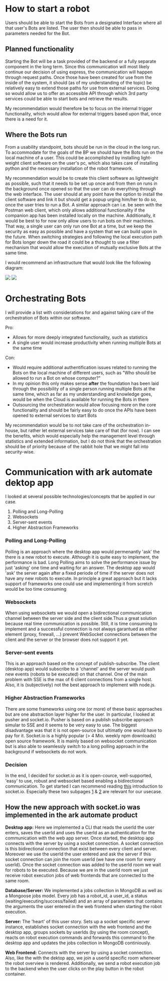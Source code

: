 # How to start a robot

Users should be able to start the Bots from a designated Interface where all that user's Bots are listed. The user then should be able to pass in parameters needed for the Bot.

## Planned functionality

Starting the Bot will be a task provided of the backend or a fully separate component in the long term. Since this communication will most likely continue our decision of using express, the communication will happen through request paths.
Once those have been created for use from the inside of the system, it should (as of my understanding of the topic) be relatively easy to extend those paths for use from external services.
Doing so would allow us to offer an accessible API through which 3rd party services could be able to start bots and retrieve the results.

My recommendation would therefore be to focus on the internal trigger functionality, which would allow for external triggers based upon that, once there is a need for it.

## Where the Bots run

From a usability standpoint, bots should be run in the cloud in the long run. To accommodate for the goals of the BP we should have the Bots run on the local machine of a user.
This could be accomplished by installing light-weight client software on the user's pc, which also takes care of installing python and the necessary installation of the robot framework.

My recommendation would be to create this client software as lightweight as possible, such that it needs to be set up once and from then on runs in the background once opened so that the user can do everything through the web interface.
The user should at any point have the option to install the client software and link it but should get a popup urging him/her to do so, once the user tries to run a Bot. A similar approach can i.e. be seen with the Postman web client, which only allows additional functionality if the companion app has been installed locally on the machine.
Additionally, it would be best to for now only allow users to run bots on their machines. That way, a single user can only run one Bot at a time, but we keep the security as easy as possible and have a system that we can build upon in the future.
When switching strategies and following the local execution path for Bots longer down the road it could be a thought to use a filter mechanism that would allow the execution of mutually exclusive Bots at the same time.

I would recommend an infrastructure that would look like the following diagram:

![](https://i.imgur.com/OV6onHa.png)
![](https://i.imgur.com/dMtsdwm.png)

# Orchestrating Bots

I will provide a list with considerations for and against taking care of the orchestration of Bots within our software.

Pro:

- Allows for more deeply integrated functionality, such as statistics
- A single user would increase productivity when running multiple Bots at the same time

Con:

- Would require additional authentification issues related to running the Bots on the local machine of different users, such as "Who should be allowed to run a Bot on whose computer?"
- In my opinion this only makes sense **after** the foundation has been laid through the possibility of a single person running multiple Bots at the same time, which as far as my understanding and knowledge goes, would be when the Cloud is available for running the Bots in there
- Outsourcing the orchestration would allow focusing more on the core functionality and should be fairly easy to do once the APIs have been opened to external services to start Bots

My recommendation would be to not take care of the orchestration in-house, but rather let external services take care of that (for now). I can see the benefits, which would especially help the management level through statistics and extended information, but I do not think that the orchestration should be of priority because of the rabbit hole that we might fall into security-wise.

# Communication with ark automate dektop app

I looked at several possible technologies/concepts that be applied in our case.

1. Polling and Long-Polling
2. Websockets
3. Server-sent events
4. Higher Abstraction Frameworks

### Polling and Long-Polling

Polling is an approach where the desktop app would permenantly 'ask' the there is a new robot to execute. Although it is quite easy to implement, the performance is bad.
Long Polling aims to solve the performance issue by just 'asking' one time and waiting for an answer. The desktop app would 'ask' the server again after a fixed periode of time if the server does not have any new robots to execute. In principle a great approach but it lacks support of frameworks one could use and implementing it from scretch would be too time consuming

### Websockets

When using websockets we would open a bidirectional communication channel between the server side and the client side.Thus a great solution because real time communication is possible. Still, it is time consuming to implement and a successful connection is not always garantued as either element (proxy, firewall, …) prevent WebSocket connections between the client and the server or the browser does not support it yet.

### Server-sent events

This is an approach based on the concept of publish-subscribe. The client (desktop app) would subscribe to a 'channel' and the server would push new events (robots to be executed) on that channel. One of the main problem with SSE is the max of 6 client connections from a single host. Also, it is (subjectively) not the best approach to implement with node.js.

### Higher Abstraction Frameworks

There are some frameworks using one (or more) of these basic approaches but are one abstraction layer higher for the user. In particular, I looked at pusher and socket.io.
Pusher is based on a publish subscribe approach simular to SSE and it seems to be very easy to use. The biggest disadvantage was that it is not open-source but ultimatly one would have to pay for it. Socket.io is a highly popular (> 4 Mio. weekly npm downloads) open source framework. It is mainly based on websocket communication but is also able to seamlessly switch to a long polling approach in the background if websockets do not work.

### Decision

In the end, I decided for socket.io as it is open-cource, well-supported, 'easy' to use, robust and websocket based enabling a bidirectional communication.
To get started I can recommend reading [this](https://socket.io/docs/v4/index.html) introduction to socket.io. Especially these two subpages [1](https://socket.io/docs/v4/server-socket-instance/) & [2](https://socket.io/docs/v4/client-socket-instance/) are relevant for our usecase.

## How the new approach with socket.io was implemented in the ark automate product

**Desktop app:**
Here we implemented a CLI that reads the userId the user enters, saves the userId and uses the userId as an authentication for the communication with the web app server. Once started, the desktop app connects with the server by using a socket connection. A socket connection is this bidirectional connection that exist between every client and server. Moreover we use the userId the user entered and ask the server if this socket connection can join the room userId (we have one room for every userId). Once the socket connection was added to the userId room we wait for robots to be executed. Because we are in the userId room we just receive robot execution jobs of web frontends that are connected to the same room.

**Database/Server:**
We implemented a jobs collection in MongoDB as well as a Mongoose jobs model. Every job has a robot_id, a user_id, a status (waiting/executing/success/failed) and an array of parameters that contains the arguments the user entered in the web frontend when starting the robot execution.

**Server:**
The 'heart' of this user story. Sets up a socket specific server instance, establishes socket connection with the web frontend and the desktop app, groups sockets by userIds (by using the room concept), reacts on robot execution commands and forwards this command to the desktop app and updates the jobs collection in MongoDB continiously.

**Web Frontend:**
Connects with the server by using a socket connection. Also, like the with the dektop app, we join a userId specific room whenever the robot overview is rendered. Additionally, we send a robot execution job to the backend when the user clicks on the play button in the robot container.
